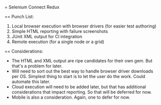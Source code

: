 = Selenium Connect Redux

== Punch List:

1. Local browser execution with browser drivers (for easier test authoring)
2. Simple HTML reporting with failure screenshots
3. JUnit XML output for CI integration
4. Remote execution (for a single node or a grid)

== Considerations:

+ The HTML and XML output are ripe candidates for their own gem. But that's a problem for later.
+ Will need to sort out the best way to handle browser driver downloads per OS. Simplest thing to start is to let the user do the work. Could automate this later.
+ Cloud execution will need to be added later, but that has additional considerations that impact reporting. So that will be deferred for now.
+ Mobile is also a consideration. Again, one to defer for now.
